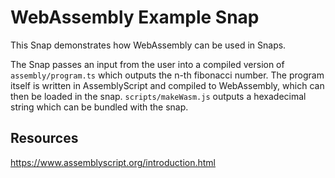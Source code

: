# WebAssembly Example Snap

This Snap demonstrates how WebAssembly can be used in Snaps.

The Snap passes an input from the user into a compiled version of `assembly/program.ts` which outputs the n-th fibonacci number. The program itself is written in AssemblyScript and compiled to WebAssembly, which can then be loaded in the snap. `scripts/makeWasm.js` outputs a hexadecimal string which can be bundled with the snap.

## Resources

https://www.assemblyscript.org/introduction.html
